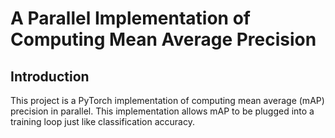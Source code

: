 # A Parallel Implementation of Computing Mean Average Precision
## Introduction
This project is a PyTorch implementation of computing mean average (mAP) precision in parallel. This implementation allows mAP to be plugged into a training loop just like classification accuracy.
 
